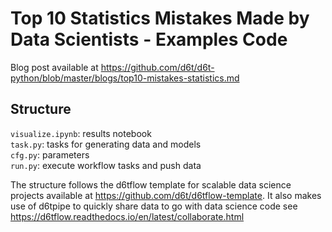 # Top 10 Statistics Mistakes Made by Data Scientists - Examples Code

Blog post available at https://github.com/d6t/d6t-python/blob/master/blogs/top10-mistakes-statistics.md

## Structure

`visualize.ipynb`: results notebook  
`task.py`: tasks for generating data and models  
`cfg.py`: parameters  
`run.py`: execute workflow tasks and push data  

The structure follows the d6tflow template for scalable data science projects available at https://github.com/d6t/d6tflow-template. It also makes use of d6tpipe to quickly share data to go with data science code see https://d6tflow.readthedocs.io/en/latest/collaborate.html
